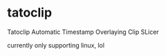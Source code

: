 # tatoclip
 Tatoclip Automatic Timestamp Overlaying Clip SLicer


currently only supporting linux, lol